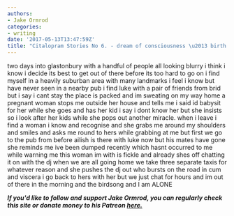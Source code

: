 ```yaml
---
authors:
- Jake Ormrod
categories:
- writing
date: '2017-05-13T13:47:59Z'
title: "Citalopram Stories No 6. - dream of consciousness \u2013 birth and viscera"
---
```

two days into glastonbury with a handful of people all looking blurry i think i know i decide its best to get out of there before its too hard to go on i find myself in a heavily suburban area with many landmarks i feel i know but have never seen in a nearby pub i find luke with a pair of friends from brid but i say i cant stay the place is packed and im sweating on my way home a pregnant woman stops me outside her house and tells me i said id babysit for her while she goes and has her kid i say i dont know her but she insists so i look after her kids while she pops out another miracle. when i leave i find a woman i know and recognise and she grabs me around my shoulders and smiles and asks me round to hers while grabbing at me but first we go to the pub from before ailish is there with luke now but his mates have gone she reminds me ive been dumped recently which hasnt occurred to me while warning me this woman im with is fickle and already shes off chatting it on with the dj when we are all going home we take three separate taxis for whatever reason and she pushes the dj out who bursts on the road in cum and viscera i go back to hers with her but we just chat for hours and im out of there in the morning and the birdsong and I am ALONE

_**If you'd like to follow and support Jake Ormrod, you can regularly check this site or donate money to his Patreon [here.](https://www.patreon.com/JakeOrmrod "")**_